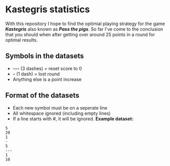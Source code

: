 # Kastegris statistics
With this repository I hope to find the optimial playing strategy for the game **<i>Kastegris</i>** also known as **<i>Pass the pigs</i>**.
So far I've come to the conclusion that you should when after getting over around 25 points in a round for optimal results.

## Symbols in the datasets
- **\---** (3 dashes) = reset score to 0<br>
- **\-** (1 dash) = lost round<br>
- Anything else is a point increase

## Format of the datasets
- Each new symbol must be on a seperate line
- All whitespace ignored (including empty lines)
- If a line starts with #, it will be ignored.
**Example dataset:**
```
5
20
1
-
5
---
1
10
```